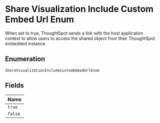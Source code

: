 
# Share Visualization Include Custom Embed Url Enum

When set to true, ThoughtSpot sends a link with the host application context to allow users to access the shared object from their ThoughtSpot embedded instance.

## Enumeration

`ShareVisualizationIncludeCustomEmbedUrlEnum`

## Fields

| Name |
|  --- |
| `true` |
| `false` |

